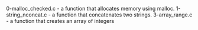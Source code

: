 0-malloc_checked.c -  a function that allocates memory using malloc.
1-string_nconcat.c -  a function that concatenates two strings.
3-array_range.c -  a function that creates an array of integers
